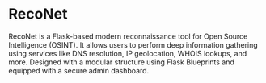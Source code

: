# RecoNet
RecoNet is a Flask-based modern reconnaissance tool for Open Source Intelligence (OSINT). It allows users to perform deep information gathering using services like DNS resolution, IP geolocation, WHOIS lookups, and more. Designed with a modular structure using Flask Blueprints and equipped with a secure admin dashboard.
